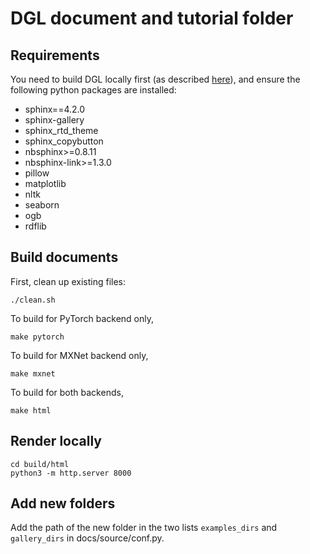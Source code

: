 DGL document and tutorial folder
================================

Requirements
------------
You need to build DGL locally first (as described [here](https://docs.dgl.ai/install/index.html#install-from-source)), and ensure the following python packages are installed:

* sphinx==4.2.0
* sphinx-gallery
* sphinx_rtd_theme
* sphinx_copybutton
* nbsphinx>=0.8.11
* nbsphinx-link>=1.3.0
* pillow
* matplotlib
* nltk
* seaborn
* ogb
* rdflib


Build documents
---------------
First, clean up existing files:
```
./clean.sh
```

To build for PyTorch backend only,
```
make pytorch
```

To build for MXNet backend only,
```
make mxnet
```

To build for both backends,
```
make html
```

Render locally
--------------
```
cd build/html
python3 -m http.server 8000
```

Add new folders
---------------
Add the path of the new folder in the two lists `examples_dirs` and `gallery_dirs` in docs/source/conf.py.
